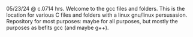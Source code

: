 05/23/24 @ c.0714 hrs.
Welcome to the gcc files and folders. This is the location for various C files and folders with a linux gnu/linux persusasion.
Repository for most purposes: maybe for all purposes, but mostly the purposes as befits gcc (and maybe g++).
